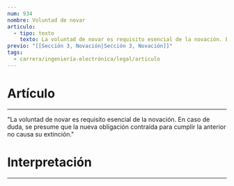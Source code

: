 ```yaml
---
num: 934
nombre: Voluntad de novar
articulo:
  - tipo: texto
    texto: La voluntad de novar es requisito esencial de la novación. En caso de duda, se presume que la nueva obligación contraída para cumplir la anterior no causa su extinción.
previo: "[[Sección 3, Novación|Sección 3, Novación]]"
tags:
  - carrera/ingeniería-electrónica/legal/articulo
---
```

# Artículo
---
"La voluntad de novar es requisito esencial de la novación. En caso de duda, se presume que la nueva obligación contraída para cumplir la anterior no causa su extinción."

# Interpretación
---
